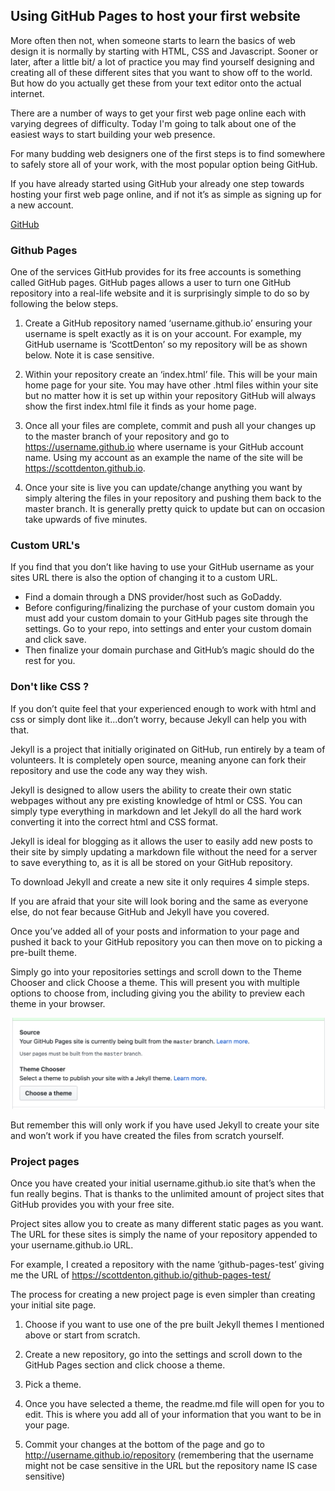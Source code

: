 ## Using GitHub Pages to host your first website

More often then not, when someone starts to learn the basics of web design it is normally by starting with HTML, CSS and Javascript. Sooner or later, after a little bit/ a lot of practice you may find yourself designing and creating all of these different sites that you want to show off to the world. But how do you actually get these from your text editor onto the actual internet.

There are a number of ways to get your first web page online each with varying degrees of difficulty. Today I'm going to talk about one of the easiest ways to start building your web presence.

For many budding web designers one of the first steps is to find somewhere to safely store all of your work, with the most popular option being GitHub.

If you have already started using GitHub your already one step towards hosting your first web page online, and if not it’s as simple as signing up for a new account.

   [GitHub](https://github.com/)

### Github Pages
One of the services GitHub provides for its free accounts is something called GitHub pages. GitHub pages allows a user to turn one GitHub repository into a real-life website and it is surprisingly simple to do so by following the below steps.

1. Create a GitHub repository named ‘username.github.io’ ensuring your username is spelt exactly as it is on your account. For example, my GitHub username is ‘ScottDenton’ so my repository will be as shown below. Note it is case sensitive.
<!--
![Repo name](https://github.com/ScottDenton/GitHub-Pages/blob/master/images/repo_name.png) -->

2. Within your repository create an ‘index.html’ file. This will be your main home page for your site. You may have other .html files within your site but no matter how it is set up within your repository GitHub will always show the first index.html file it finds as your home page.

3. Once all your files are complete, commit and push all your changes up to the master branch of your repository and go to https://username.github.io where username is your GitHub account name. Using my account as an example the name of the site will be https://scottdenton.github.io.

4. Once your site is live you can update/change anything you want by simply altering the files in your repository and pushing them back to the master branch. It is generally pretty quick to update but can on occasion take upwards of five minutes.

### Custom URL's
If you find that you don’t like having to use your GitHub username as your sites URL there is also the option of changing it to a custom URL.
  - Find a domain through a DNS provider/host such as GoDaddy.
  - Before configuring/finalizing the purchase of your custom domain you must add your custom domain to your GitHub pages site through the settings. Go to your repo, into settings and enter your custom domain and click save.
  - Then finalize your domain purchase and GitHub’s magic should do the rest for you.

  <!-- ![example custom domain](https://github.com/ScottDenton/GitHub-Pages/blob/master/images/custom%20domain.png) -->

### Don't like CSS ?
If you don’t quite feel that your experienced enough to work with html and css or simply dont like it...don’t worry, because Jekyll can help you with that.

Jekyll is a project that initially originated on GitHub, run entirely by a team of volunteers. It is completely open source, meaning anyone can fork their repository and use the code any way they wish.

Jekyll is designed to allow users the ability to create their own static webpages without any pre existing knowledge of html or CSS. You can simply type everything in markdown and let Jekyll do all the hard work converting it into the correct html and CSS format.

Jekyll is ideal for blogging as it allows the user to easily add new posts to their site by simply updating a markdown file without the need for a server to save everything to, as it is all be stored on your GitHub repository.

To download Jekyll and create a new site it only requires 4 simple steps.
<!--
![Jekyll Instructions](https://github.com/ScottDenton/GitHub-Pages/blob/master/images/jekyll%20steps.png) -->

If you are afraid that your site will look boring and the same as everyone else, do not fear because GitHub and Jekyll have you covered.

Once you’ve added all of your posts and information to your page and pushed it back to your GitHub repository you can then move on to picking a pre-built theme.

Simply go into your repositories settings and scroll down to the Theme Chooser and click Choose a theme. This will present you with multiple options to choose from, including giving you the ability to preview each theme in your browser.

![Choosing a Theme](https://github.com/ScottDenton/GitHub-Pages/blob/master/images/theme.png)

But remember this will only work if you have used Jekyll to create your site and won’t work if you have created the files from scratch yourself.

### Project pages
Once you have created your initial username.github.io site that’s when the fun really begins. That is thanks to the unlimited amount of project sites that GitHub provides you with your free site.

Project sites allow you to create as many different static pages as you want. The URL for these sites is simply the name of your repository appended to your username.github.io URL.

For example, I created a repository with the name ‘github-pages-test’ giving me the URL of https://scottdenton.github.io/github-pages-test/

The process for creating a new project page is even simpler than creating your initial site page.

1. Choose if you want to use one of the pre built Jekyll themes I mentioned above or start from scratch.

2. Create a new repository, go into the settings and scroll down to the GitHub Pages section and click choose a theme.

3. Pick a theme.

4. Once you have selected a theme, the readme.md file will open for you to edit.
This is where you add all of your information that you want to be in your page.

5. Commit your changes at the bottom of the page and go to http://username.github.io/repository (remembering that the username might not be case sensitive in the URL but the repository name IS case sensitive)
